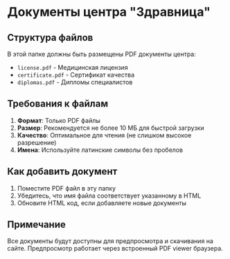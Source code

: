 # Документы центра "Здравница"

## Структура файлов

В этой папке должны быть размещены PDF документы центра:

- `license.pdf` - Медицинская лицензия
- `certificate.pdf` - Сертификат качества  
- `diplomas.pdf` - Дипломы специалистов

## Требования к файлам

1. **Формат**: Только PDF файлы
2. **Размер**: Рекомендуется не более 10 МБ для быстрой загрузки
3. **Качество**: Оптимальное для чтения (не слишком высокое разрешение)
4. **Имена**: Используйте латинские символы без пробелов

## Как добавить документ

1. Поместите PDF файл в эту папку
2. Убедитесь, что имя файла соответствует указанному в HTML
3. Обновите HTML код, если добавляете новые документы

## Примечание

Все документы будут доступны для предпросмотра и скачивания на сайте.
Предпросмотр работает через встроенный PDF viewer браузера.

